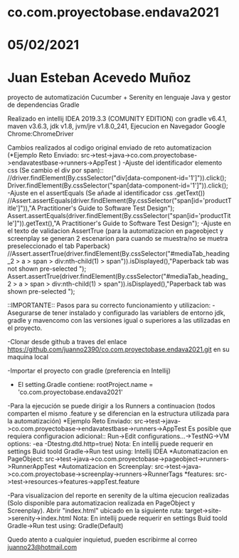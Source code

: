 # co.com.proyectobase.endava2021
# 05/02/2021 
# Juan Esteban Acevedo Muñoz

proyecto de automatización Cucumber + Serenity en lenguaje Java y gestor de dependencias Gradle

Realizado en intellij IDEA 2019.3.3 (COMUNITY EDITION) con
gradle v6.4.1,
maven v3.6.3,
jdk v1.8,
jvm/jre v1.8.0_241,
Ejecucion en Navegador Google Chrome:ChromeDriver

Cambios realizados al codigo original enviado de reto automatizacion (*Ejemplo Reto Enviado: src->test->java->co.com.proyectobase->endavatestbase->runners->AppTest )
	-Ajuste del identificador elemento css (Se cambio el div por span):: 
		//driver.findElement(By.cssSelector("div[data-component-id='1']")).click();  
		Driver.findElement(By.cssSelector("span[data-component-id='1']")).click();
	-Ajuste en el assertEquals (Se añade al identificador css .getText())
		//Assert.assertEquals(driver.findElement(By.cssSelector("span[id='productTitle']")),"A Practitioner's Guide to Software Test Design");
		Assert.assertEquals(driver.findElement(By.cssSelector("span[id='productTitle']")).getText(),"A Practitioner's Guide to Software Test Design");
	-Ajuste en el texto de validacion AssertTrue (para la automatizacion en pageobject y screenplay se generan 2 escenarion para cuando se muestra/no se muetra preseleccionado el tab Paperback)
		//Assert.assertTrue(driver.findElement(By.cssSelector("#mediaTab_heading_2 > a > span > div:nth-child(1) > span")).isDisplayed(),"Paperback tab was not shown pre-selected ");
        Assert.assertTrue(driver.findElement(By.cssSelector("#mediaTab_heading_2 > a > span > div:nth-child(1) > span")).isDisplayed(),"Paperback tab was shown pre-selected ");

::IMPORTANTE::
Pasos para su correcto funcionamiento y utilizacion:
-Asegurarse de tener instalado y configurado las variablers de entorno jdk, gradle y mavencomo con las versiones igual o superiores a las utilizadas en el proyecto. 

-Clonar desde github a traves del enlace https://github.com/juanno2390/co.com.proyectobase.endava2021.git en su maquina local

-Importar el proyecto con gradle (preferencia en Intellij)

- El setting.Gradle contiene: rootProject.name = 'co.com.proyectobase.endava2021'


-Para la ejecución se puede dirigir a los Runners a continuacion (todos comparten el mismo .feature y se diferencian en la estructura utilizada para la automatización)
		*Ejemplo Reto Enviado:                src->test->java->co.com.proyectobase->endavatestbase->runners->AppTest 
			Es posible que requiera configuracion adicional:: 
								Run->Edit configurations...->TestNG->VM options: -ea -Dtestng.dtd.http=true)
								Nota: En intellij puede requerir en settings Buid toold Gradle->Run test using: Intellij IDEA
		*Automatizacion en PageObject:        src->test->java->co.com.proyectobase->pageobject->runners->RunnerAppTest
		*Automatizacion en Screenplay:        src->test->java->co.com.proyectobase->screenplay->runners->RunnerTags
        *features:                            src->test->resources->features->appTest.feature

-Para visualizacion del reporte en serenity de la ultima ejecucion realizadas (Solo disponible para automatizacion realizada en PageObject y Screenplay). Abrir "index.html" ubicado en la siguiente ruta:
	target->site->serenity->index.html
	Nota: En intellij puede requerir en settings Buid toold Gradle->Run test using: Gradle(Default)
	
	
	
	
	
Quedo atento a cualquier inquietud, pueden escribirme al correo juanno23@hotmail.com



